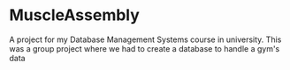 # MuscleAssembly
A project for my Database Management Systems course in university. This was a group project where we had to create a database to handle a gym's data
